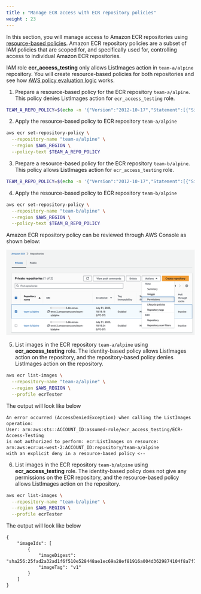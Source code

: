 ```yaml
---
title : "Manage ECR access with ECR repository policies"
weight : 23
---
```


In this section, you will manage access to Amazon ECR repositories using [resource-based policies](https://docs.aws.amazon.com/AmazonECR/latest/userguide/repository-policies.html#repository-policy-vs-iam-policy). Amazon ECR repository policies are a subset of IAM policies that are scoped for, and specifically used for, controlling access to individual Amazon ECR repositories.

IAM role **ecr_access_testing** only allows ListImages action in `team-a/alpine` repository. You will create resource-based policies for both repositories and see how [AWS policy evaluation logic](https://docs.aws.amazon.com/IAM/latest/UserGuide/reference_policies_evaluation-logic.html#policy-eval-denyallow) works.

1. Prepare a resource-based policy for the ECR repository `team-a/alpine`. This policy denies ListImages action for `ecr_access_testing` role.

```bash
TEAM_A_REPO_POLICY=$(echo -n '{"Version":"2012-10-17","Statement":[{"Sid":"DenyECRTester","Effect":"Deny","Principal":{"AWS":"arn:aws:iam::'$ACCOUNT_ID':role/ecr_access_testing"},"Action":"ecr:ListImages"}]}')
```

2. Apply the resource-based policy to ECR repository `team-a/alpine`

```bash
aws ecr set-repository-policy \
  --repository-name "team-a/alpine" \
  --region $AWS_REGION \
  --policy-text $TEAM_A_REPO_POLICY
```

3. Prepare a resource-based policy for the ECR repository `team-b/alpine`. This policy allows ListImages action for `ecr_access_testing` role.

```bash
TEAM_B_REPO_POLICY=$(echo -n '{"Version":"2012-10-17","Statement":[{"Sid":"AllowECRTester","Effect":"Allow","Principal":{"AWS":"arn:aws:iam::'$ACCOUNT_ID':role/ecr_access_testing"},"Action":"ecr:ListImages"}]}')
```

4. Apply the resource-based policy to ECR repository `team-b/alpine`

```bash
aws ecr set-repository-policy \
  --repository-name "team-b/alpine" \
  --region $AWS_REGION \
  --policy-text $TEAM_B_REPO_POLICY
```

Amazon ECR repository policy can be reviewed through AWS Console as shown below:

![ecrrepopolicy](/static/images/image-security/ecr-security-controls/ecr-repository-policy.png)

5. List images in the ECR repository `team-a/alpine` using **ecr_access_testing** role. The identity-based policy allows ListImages action on the repository, and the repository-based policy denies ListImages action on the repository.

```bash
aws ecr list-images \
  --repository-name "team-a/alpine" \
  --region $AWS_REGION \
  --profile ecrTester
```

The output will look like below

```
An error occurred (AccessDeniedException) when calling the ListImages operation: 
User: arn:aws:sts::ACCOUNT_ID:assumed-role/ecr_access_testing/ECR-Access-Testing 
is not authorized to perform: ecr:ListImages on resource: 
arn:aws:ecr:us-west-2:ACCOUNT_ID:repository/team-a/alpine 
with an explicit deny in a resource-based policy <--
```

6. List images in the ECR repository `team-b/alpine` using **ecr_access_testing** role. The identity-based policy does not give any permissions on the ECR repository, and the resource-based policy allows ListImages action on the repository.

```bash
aws ecr list-images \
  --repository-name "team-b/alpine" \
  --region $AWS_REGION \
  --profile ecrTester
```

The output will look like below

```
{
    "imageIds": [
        {
            "imageDigest": "sha256:25fad2a32ad1f6f510e528448ae1ec69a28ef81916a004d3629874104f8a7f70",
            "imageTag": "v1"
        }
    ]
}
```
